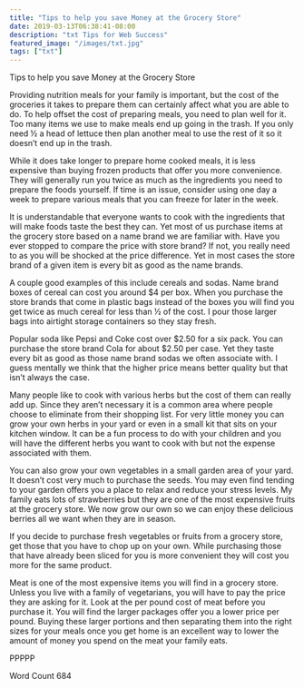 ```yaml
---
title: "Tips to help you save Money at the Grocery Store"
date: 2019-03-13T06:38:41-08:00
description: "txt Tips for Web Success"
featured_image: "/images/txt.jpg"
tags: ["txt"]
---
```


Tips to help you save Money at the Grocery Store

Providing nutrition meals for your family is important, but the cost of the groceries it takes to prepare them can certainly affect what you are able to do. To help offset the cost of preparing meals, you need to plan well for it. Too many items we use to make meals end up going in the trash. If you only need ½ a head of lettuce then plan another meal to use the rest of it so it doesn’t end up in the trash. 

While it does take longer to prepare home cooked meals, it is less expensive than buying frozen products that offer you more convenience. They will generally run you twice as much as the ingredients you need to prepare the foods yourself. If time is an issue, consider using one day a week to prepare various meals that you can freeze for later in the week.

It is understandable that everyone wants to cook with the ingredients that will make foods taste the best they can. Yet most of us purchase items at the grocery store based on a name brand we are familiar with. Have you ever stopped to compare the price with store brand? If not, you really need to as you will be shocked at the price difference. Yet in most cases the store brand of a given item is every bit as good as the name brands.

A couple good examples of this include cereals and sodas. Name brand boxes of cereal can cost you around $4 per box. When you purchase the store brands that come in plastic bags instead of the boxes you will find you get twice as much cereal for less than ½ of the cost. I pour those larger bags into airtight storage containers so they stay fresh. 

Popular soda like Pepsi and Coke cost over $2.50 for a six pack. You can purchase the store brand Cola for about $2.50 per case. Yet they taste every bit as good as those name brand sodas we often associate with. I guess mentally we think that the higher price means better quality but that isn’t always the case. 

Many people like to cook with various herbs but the cost of them can really add up. Since they aren’t necessary it is a common area where people choose to eliminate from their shopping list. For very little money you can grow your own herbs in your yard or even in a small kit that sits on your kitchen window. It can be a fun process to do with your children and you will have the different herbs you want to cook with but not the expense associated with them.

You can also grow your own vegetables in a small garden area of your yard. It doesn’t cost very much to purchase the seeds. You may even find tending to your garden offers you a place to relax and reduce your stress levels. My family eats lots of strawberries but they are one of the most expensive fruits at the grocery store. We now grow our own so we can enjoy these delicious berries all we want when they are in season.

If you decide to purchase fresh vegetables or fruits from a grocery store, get those that you have to chop up on your own. While purchasing those that have already been sliced for you is more convenient they will cost you more for the same product. 

Meat is one of the most expensive items you will find in a grocery store. Unless you live with a family of vegetarians, you will have to pay the price they are asking for it. Look at the per pound cost of meat before you purchase it. You will find the larger packages offer you a lower price per pound. Buying these larger portions and then separating them into the right sizes for your meals once you get home is an excellent way to lower the amount of money you spend on the meat your family eats. 

PPPPP

Word Count 684




